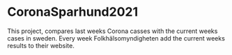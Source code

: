 # CoronaSparhund2021

This project, compares last weeks Corona casses with the current weeks cases in sweden. Every week Folkhälsomyndigheten add the current weeks results to their website.

